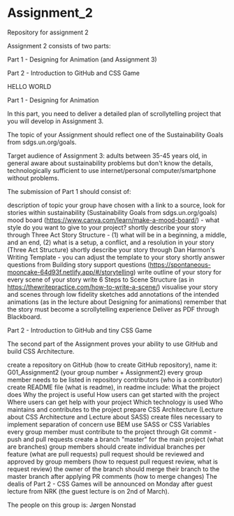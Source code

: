 # Assignment_2
Repository for assignment 2

Assignment 2 consists of two parts:

Part 1 - Designing for Animation (and Assignment 3)

Part 2 - Introduction to GitHub and CSS Game

HELLO WORLD


Part 1 - Designing for Animation 

In this part, you need to deliver a detailed plan of scrollytelling project that you will develop in Assignment 3.

The topic of your Assignment should reflect one of the Sustainability Goals from sdgs.un.org/goals.

Target audience of Assignment 3: adults between 35-45 years old, in general aware about sustainability problems but don't know the details, technologically sufficient to use internet/personal computer/smartphone without problems.

The submission of Part 1 should consist of:

description of topic your group have chosen with a link to a source, look for stories within sustainability (Sustainability Goals from sdgs.un.org/goals)
mood board (https://www.canva.com/learn/make-a-mood-board/) - what style do you want to give to your project?
shortly describe your story through Three Act Story Structure - (1) what will be in a beginning, a middle, and an end, (2) what is a setup, a conflict, and a resolution in your story (Three Act Structure)
shortly describe your story through Dan Harmon's Writing Template - you can adjust the template to your story
shortly answer questions from Building story support questions (https://spontaneous-mooncake-64d93f.netlify.app/#/storytelling)
write outline of your story
for every scene of your story write 6 Steps to Scene Structure (as in https://thewritepractice.com/how-to-write-a-scene/)
visualise your story and scenes through low fidelity sketches
add annotations of the intended animations (as in the lecture about Designing for animations)
remember that the story must become a scrollytelling experience
Deliver as PDF through Blackboard.



Part 2 - Introduction to GitHub and tiny CSS Game

The second part of the Assignment proves your ability to use GitHub and build CSS Architecture.

create a repository on GitHub (how to create GitHub repository), name it: G01_Assignment2 (your group number + Assignment2)
every group member needs to be listed in repository contributors (who is a contributor)
create README file (what is readme), in readme include:
What the project does
Why the project is useful
How users can get started with the project
Where users can get help with your project
Which technology is used
Who maintains and contributes to the project
prepare CSS Architecture (Lecture about CSS Architecture and Lecture about SASS)
create files necessary to implement separation of concern
use BEM
use SASS or CSS Variables
every group member must contribute to the project through Git commit - push and pull requests
create a branch "master" for the main project (what are branches)
group members should create individual branches per feature (what are pull requests)
pull request should be reviewed and approved by group members (how to request pull request review, what is request review)
the owner of the branch should merge their branch to the master branch after applying PR comments (how to merge changes)
The dealis of Part 2 - CSS Games will be announced on Monday after guest lecture from NRK (the guest lecture is on 2nd of March).

The people on this group is:
Jørgen Nonstad

